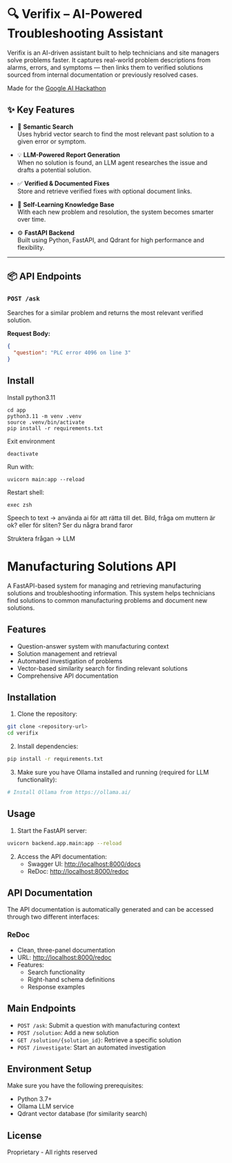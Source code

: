 # 🔍 Verifix – AI-Powered Troubleshooting Assistant

Verifix is an AI-driven assistant built to help technicians and site managers solve problems faster. It captures real-world problem descriptions from alarms, errors, and symptoms — then links them to verified solutions sourced from internal documentation or previously resolved cases.

Made for the [Google AI Hackathon](https://cillers.com/hackathons/google-ai-hackathon-tekniska-museet-2025)

## ✨ Key Features

- 🔗 **Semantic Search**  
  Uses hybrid vector search to find the most relevant past solution to a given error or symptom.

- 💡 **LLM-Powered Report Generation**  
  When no solution is found, an LLM agent researches the issue and drafts a potential solution.

- ✅ **Verified & Documented Fixes**  
  Store and retrieve verified fixes with optional document links.

- 🧠 **Self-Learning Knowledge Base**  
  With each new problem and resolution, the system becomes smarter over time.

- ⚙️ **FastAPI Backend**  
  Built using Python, FastAPI, and Qdrant for high performance and flexibility.

---

## 📦 API Endpoints

### `POST /ask`  
Searches for a similar problem and returns the most relevant verified solution.

**Request Body:**
```json
{
  "question": "PLC error 4096 on line 3"
}
```

## Install
Install python3.11

```
cd app
python3.11 -m venv .venv
source .venv/bin/activate
pip install -r requirements.txt
```

Exit environment
```
deactivate
```

Run with:
```
uvicorn main:app --reload
```

Restart shell: 
```
exec zsh

```


Speech to text -> använda ai för att rätta till det.
Bild, fråga om muttern är ok? eller för sliten? 
Ser du några brand faror

Struktera frågan -> LLM 

# Manufacturing Solutions API

A FastAPI-based system for managing and retrieving manufacturing solutions and troubleshooting information. This system helps technicians find solutions to common manufacturing problems and document new solutions.

## Features

- Question-answer system with manufacturing context
- Solution management and retrieval
- Automated investigation of problems
- Vector-based similarity search for finding relevant solutions
- Comprehensive API documentation

## Installation

1. Clone the repository:
```bash
git clone <repository-url>
cd verifix
```

2. Install dependencies:
```bash
pip install -r requirements.txt
```

3. Make sure you have Ollama installed and running (required for LLM functionality):
```bash
# Install Ollama from https://ollama.ai/
```

## Usage

1. Start the FastAPI server:
```bash
uvicorn backend.app.main:app --reload
```

2. Access the API documentation:
   - Swagger UI: [http://localhost:8000/docs](http://localhost:8000/docs)
   - ReDoc: [http://localhost:8000/redoc](http://localhost:8000/redoc)

## API Documentation

The API documentation is automatically generated and can be accessed through two different interfaces:

### ReDoc
- Clean, three-panel documentation
- URL: [http://localhost:8000/redoc](http://localhost:8000/redoc)
- Features:
  - Search functionality
  - Right-hand schema definitions
  - Response examples

## Main Endpoints

- `POST /ask`: Submit a question with manufacturing context
- `POST /solution`: Add a new solution
- `GET /solution/{solution_id}`: Retrieve a specific solution
- `POST /investigate`: Start an automated investigation

## Environment Setup

Make sure you have the following prerequisites:
- Python 3.7+
- Ollama LLM service
- Qdrant vector database (for similarity search)

## License

Proprietary - All rights reserved 
